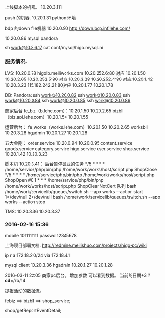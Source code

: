 上线脚本的机器。 
10.20.3.111

push 的机器. 
10.20.1.31   python 环境

bdp 的down file机器
10.20.0.90
http://down.bdp.inf.lehe.com/

10.20.0.86  mysql pandora

sh work@10.8.6.17
cat conf/mysql/higo.mysql.ini

### 服务情况.

LVS:
10.20.0.78  higolb.meiliworks.com
10.20.252.6:80  对应 10.20.1.50  10.20.2.65
10.20.252.5:80  对应 10.20.3.28
10.20.252.4:80  对应 10.20.1.42  10.20.3.23
115.182.242.21:80对应 10.20.1.77  10.20.1.78

DB:
Pandora:
ssh work@10.20.0.82 ssh work@10.20.0.83 ssh work@10.20.0.84 ssh work@10.20.0.85 ssh work@10.20.0.86

商家后台
fe_biz（b.lehe.com）：10.20.1.50   10.20.2.65
bizbll（biz.api.lehe.com）10.20.1.54  10.20.1.55

运营后台：
fe_works（works.lehe.com）10.20.1.50 10.20.2.65
worksbll 10.20.3.28
hgadmin
10.20.1.27  10.20.1.28

五大金刚：
order.service
10.20.0.94 10.20.0.95
content.service goods.service category.service higo.service user.service shop.service
10.20.1.42 10.20.3.23

脚本机 10.20.3.41：
后台暂停营业的任务
*/5 * * * * /home/service/php/bin/php /home/work/works/host/script.php  ShopClose
*/5 * * * * /home/service/php/bin/php /home/work/works/host/script.php  ShopOpen
#0 1 * * * /home/service/php/bin/php /home/work/works/host/script.php  ShopCleanNotCert
队列
bash /home/work/servicelib/queues/switch.sh  --app works --action start 1>/dev/null 2>/dev/null
bash /home/work/servicelib/queues/switch.sh  --app works --action stop


TMS: 10.20.3.36 10.20.3.37

### 2016-02-16 15:36
mobile 1011111111
passwd 12345678

上海项目部署文档.
http://redmine.meilishuo.com/projects/higo-pc/wiki

ip r a 172.18.2.0/24 via 172.18.4.1

mysql client 10.20.3.36
hgadmin 10.20.1.27 10.20.1.28

2016-03-11 22:05
商家pc后台。
增加参数 可以看到数据。 当前的日期+3
?__cd__=/rb/14

提报活动的数据流。

febiz ==> bizbll ==> shop_service;

shop/getReportEventDetail;



